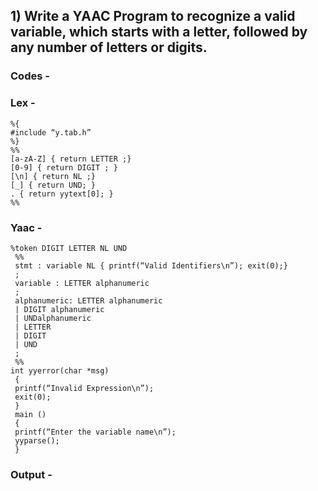 ## 1)  Write a YAAC Program to recognize a valid variable, which starts with a letter, followed by any number of letters or digits.
### Codes -

### Lex -

```
%{
#include “y.tab.h”
%}
%%
[a-zA-Z] { return LETTER ;}
[0-9] { return DIGIT ; }
[\n] { return NL ;}
[_] { return UND; }
. { return yytext[0]; }
%%
```

### Yaac -

```
%token DIGIT LETTER NL UND
 %%
 stmt : variable NL { printf(“Valid Identifiers\n”); exit(0);}
 ;
 variable : LETTER alphanumeric
 ;
 alphanumeric: LETTER alphanumeric
 | DIGIT alphanumeric
 | UNDalphanumeric
 | LETTER
 | DIGIT
 | UND
 ;
 %%
int yyerror(char *msg)
 {
 printf(“Invalid Expression\n”);
 exit(0);
 }
 main ()
 {
 printf(“Enter the variable name\n”);
 yyparse();
 }
```

### Output -

```

```
